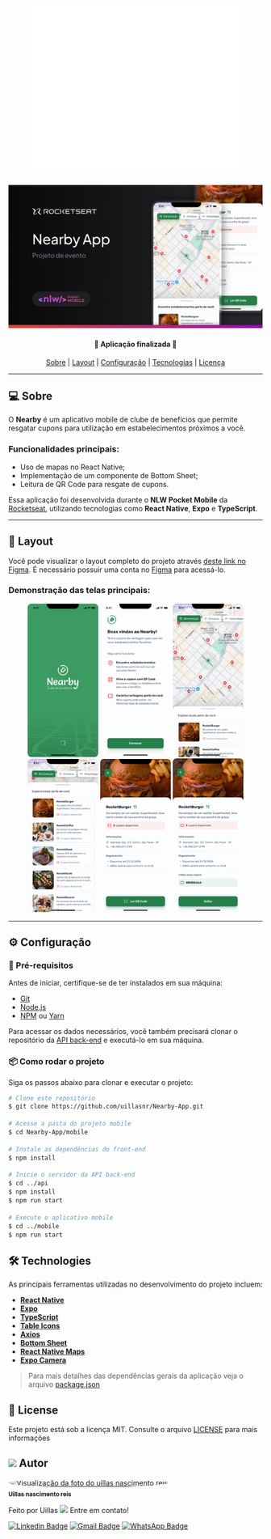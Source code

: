 <h1 align="center">
  <img
    src="./mobile/assets/screens/nearby-logo.svg"
    title="Nearby"
    alt="Nearby"
  />
</h1>

<p align="center">
  <img src="./mobile/assets/screens/cover.png" alt="Capa do projeto" />
</p>

<h4 align="center"> 
	🚀 Aplicação finalizada 🚀
</h4>

<p align="center">
 <a href="#-about">Sobre</a> | 
 <a href="#-layout">Layout</a> | 
 <a href="#-setup">Configuração</a> | 
 <a href="#-technologies">Tecnologias</a> | 
 <a href="#-license">Licença</a>
</p>

---

## 💻 Sobre

O **Nearby** é um aplicativo mobile de clube de benefícios que permite resgatar cupons para utilização em estabelecimentos próximos a você.

### Funcionalidades principais:
- Uso de mapas no React Native;
- Implementação de um componente de Bottom Sheet;
- Leitura de QR Code para resgate de cupons.

Essa aplicação foi desenvolvida durante o **NLW Pocket Mobile** da [Rocketseat](https://www.rocketseat.com.br/), utilizando tecnologias como **React Native**, **Expo** e **TypeScript**.

---

## 🎨 Layout

Você pode visualizar o layout completo do projeto através [deste link no Figma](https://www.figma.com/community/file/1448070647757721748). É necessário possuir uma conta no [Figma](https://www.figma.com/) para acessá-lo.

### Demonstração das telas principais:

<p align="center">
  <img src="./mobile/assets/screens/splash.png" alt="Splash Screen" title="Splash Screen" width="140px" />
  <img src="./mobile/assets/screens/start.png" alt="Start Screen" title="Start Screen" width="140px" />
  <img src="./mobile/assets/screens/home.png" alt="Home Screen" title="Home Screen" width="140px" />
  <img src="./mobile/assets/screens/home-list.png" alt="Home List Screen" title="Home List Screen" width="140px" />
  <img src="./mobile/assets/screens/details.png" alt="Details Screen" title="Details Screen" width="140px" />
  <img src="./mobile/assets/screens/details-coupon.png" alt="Details Coupon Screen" title="Details Coupon Screen" width="140px" />
</p>

---

## ⚙ Configuração

### 📝 Pré-requisitos

Antes de iniciar, certifique-se de ter instalados em sua máquina:
- [Git](https://git-scm.com)
- [Node.js](https://nodejs.org/en/)
- [NPM](https://www.npmjs.com/) ou [Yarn](https://yarnpkg.com/)

Para acessar os dados necessários, você também precisará clonar o repositório da [API back-end](https://github.com/uillasnr/Nearby-App/tree/master/mobile-api) e executá-lo em sua máquina.

### 📦 Como rodar o projeto

Siga os passos abaixo para clonar e executar o projeto:

```bash
# Clone este repositório
$ git clone https://github.com/uillasnr/Nearby-App.git

# Acesse a pasta do projeto mobile
$ cd Nearby-App/mobile

# Instale as dependências do front-end
$ npm install

# Inicie o servidor da API back-end
$ cd ../api
$ npm install
$ npm run start

# Execute o aplicativo mobile
$ cd ../mobile
$ npm run start

```


## 🛠 Technologies

As principais ferramentas utilizadas no desenvolvimento do projeto incluem:

- **[React Native](https://reactnative.dev/)**
- **[Expo](https://expo.dev/)**
- **[TypeScript](https://www.typescriptlang.org/)**
- **[Table Icons](https://tabler.io/docs/icons/react-native)**
- **[Axios](https://axios-http.com/ptbr/docs/intro)**
- **[Bottom Sheet](https://github.com/gorhom/react-native-bottom-sheet)**
- **[React Native Maps](https://docs.expo.dev/versions/latest/sdk/map-view/)**
- **[Expo Camera](https://docs.expo.dev/versions/latest/sdk/camera/)**

> Para mais detalhes das dependências gerais da aplicação veja o arquivo [package.json](./mobile/package.json)


## 📝 License

Este projeto está sob a licença MIT. Consulte o arquivo [LICENSE](./LICENSE) para mais informações

## <img src="https://em-content.zobj.net/source/apple/391/man-technologist_1f468-200d-1f4bb.png" height="24px" /> Autor

<a href="https://github.com/uillasnr">
  <img 
    style="border-radius: 50%;" 
    src="https://avatars.githubusercontent.com/u/118194933?v=4" 
    width="100px;" 
    alt="Visualização da foto do uillas nascimento reis"
  />
  <br />
  <sub>
    <strong>Uillas nascimento reis</strong>
  </sub>
</a>

Feito por Uillas <img src="https://raw.githubusercontent.com/kaueMarques/kaueMarques/master/hi.gif" height="16px" /> Entre em contato!


[![Linkedin Badge](https://img.shields.io/badge/LinkedIn-%230077B5.svg?style=flat-square&logo=Linkedin&logoColor=white&link=https://https://www.linkedin.com/in/uillasnr)](https://www.linkedin.com/in/uillasnr)
[![Gmail Badge](https://img.shields.io/badge/-Gmail-%23333?style=flat-square&logo=gmail&logoColor=white&link=mailto:wiliasreis@hotmail.com)](wiliasreis@hotmail.com)
[![WhatsApp Badge](https://img.shields.io/badge/WhatsApp-%25D366.svg?style=flat-square&logo=WhatsApp&logoColor=white&link=https://wa.me/551234567890)](https://wa.me/5511991654732)
